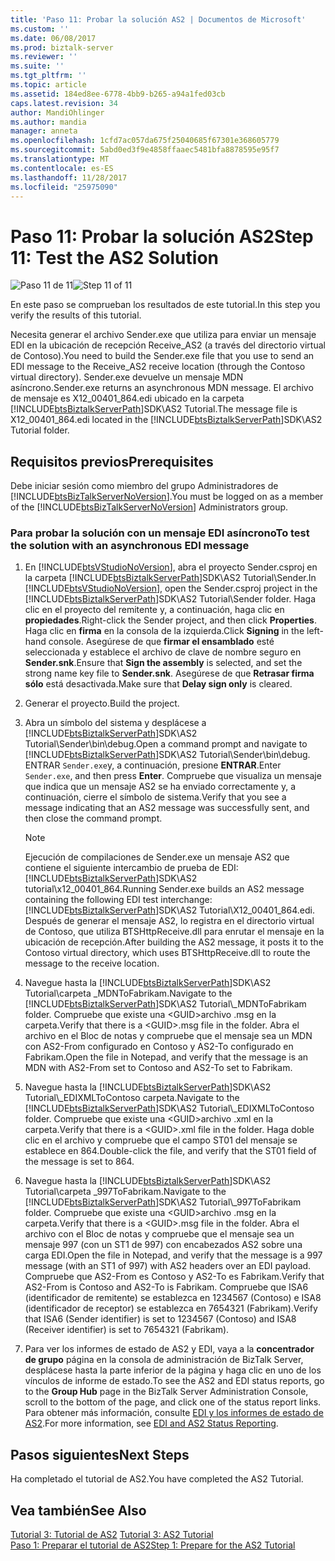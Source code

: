 ```yaml
---
title: 'Paso 11: Probar la solución AS2 | Documentos de Microsoft'
ms.custom: ''
ms.date: 06/08/2017
ms.prod: biztalk-server
ms.reviewer: ''
ms.suite: ''
ms.tgt_pltfrm: ''
ms.topic: article
ms.assetid: 184ed8ee-6778-4bb9-b265-a94a1fed03cb
caps.latest.revision: 34
author: MandiOhlinger
ms.author: mandia
manager: anneta
ms.openlocfilehash: 1cfd7ac057da675f25040685f67301e368605779
ms.sourcegitcommit: 5abd0ed3f9e4858ffaaec5481bfa8878595e95f7
ms.translationtype: MT
ms.contentlocale: es-ES
ms.lasthandoff: 11/28/2017
ms.locfileid: "25975090"
---
```

# <a name="step-11-test-the-as2-solution"></a><span data-ttu-id="b9497-102">Paso 11: Probar la solución AS2</span><span class="sxs-lookup"><span data-stu-id="b9497-102">Step 11: Test the AS2 Solution</span></span>
<span data-ttu-id="b9497-103">![Paso 11 de 11](../core/media/tut-step11-of-11.gif "Tut_Step11_of_11")</span><span class="sxs-lookup"><span data-stu-id="b9497-103">![Step 11 of 11](../core/media/tut-step11-of-11.gif "Tut_Step11_of_11")</span></span>  
  
 <span data-ttu-id="b9497-104">En este paso se comprueban los resultados de este tutorial.</span><span class="sxs-lookup"><span data-stu-id="b9497-104">In this step you verify the results of this tutorial.</span></span>  
  
 <span data-ttu-id="b9497-105">Necesita generar el archivo Sender.exe que utiliza para enviar un mensaje EDI en la ubicación de recepción Receive_AS2 (a través del directorio virtual de Contoso).</span><span class="sxs-lookup"><span data-stu-id="b9497-105">You need to build the Sender.exe file that you use to send an EDI message to the Receive_AS2 receive location (through the Contoso virtual directory).</span></span> <span data-ttu-id="b9497-106">Sender.exe devuelve un mensaje MDN asíncrono.</span><span class="sxs-lookup"><span data-stu-id="b9497-106">Sender.exe returns an asynchronous MDN message.</span></span> <span data-ttu-id="b9497-107">El archivo de mensaje es X12_00401_864.edi ubicado en la carpeta [!INCLUDE[btsBiztalkServerPath](../includes/btsbiztalkserverpath-md.md)]SDK\AS2 Tutorial.</span><span class="sxs-lookup"><span data-stu-id="b9497-107">The message file is X12_00401_864.edi located in the [!INCLUDE[btsBiztalkServerPath](../includes/btsbiztalkserverpath-md.md)]SDK\AS2 Tutorial folder.</span></span>  
  
## <a name="prerequisites"></a><span data-ttu-id="b9497-108">Requisitos previos</span><span class="sxs-lookup"><span data-stu-id="b9497-108">Prerequisites</span></span>  
 <span data-ttu-id="b9497-109">Debe iniciar sesión como miembro del grupo Administradores de [!INCLUDE[btsBizTalkServerNoVersion](../includes/btsbiztalkservernoversion-md.md)].</span><span class="sxs-lookup"><span data-stu-id="b9497-109">You must be logged on as a member of the [!INCLUDE[btsBizTalkServerNoVersion](../includes/btsbiztalkservernoversion-md.md)] Administrators group.</span></span>  
  
### <a name="to-test-the-solution-with-an-asynchronous-edi-message"></a><span data-ttu-id="b9497-110">Para probar la solución con un mensaje EDI asíncrono</span><span class="sxs-lookup"><span data-stu-id="b9497-110">To test the solution with an asynchronous EDI message</span></span>  
  
1.  <span data-ttu-id="b9497-111">En [!INCLUDE[btsVStudioNoVersion](../includes/btsvstudionoversion-md.md)], abra el proyecto Sender.csproj en la carpeta [!INCLUDE[btsBiztalkServerPath](../includes/btsbiztalkserverpath-md.md)]SDK\AS2 Tutorial\Sender.</span><span class="sxs-lookup"><span data-stu-id="b9497-111">In [!INCLUDE[btsVStudioNoVersion](../includes/btsvstudionoversion-md.md)], open the Sender.csproj project in the [!INCLUDE[btsBiztalkServerPath](../includes/btsbiztalkserverpath-md.md)]SDK\AS2 Tutorial\Sender folder.</span></span> <span data-ttu-id="b9497-112">Haga clic en el proyecto del remitente y, a continuación, haga clic en **propiedades**.</span><span class="sxs-lookup"><span data-stu-id="b9497-112">Right-click the Sender project, and then click **Properties**.</span></span> <span data-ttu-id="b9497-113">Haga clic en **firma** en la consola de la izquierda.</span><span class="sxs-lookup"><span data-stu-id="b9497-113">Click **Signing** in the left-hand console.</span></span> <span data-ttu-id="b9497-114">Asegúrese de que **firmar el ensamblado** esté seleccionada y establece el archivo de clave de nombre seguro en **Sender.snk**.</span><span class="sxs-lookup"><span data-stu-id="b9497-114">Ensure that **Sign the assembly** is selected, and set the strong name key file to **Sender.snk**.</span></span> <span data-ttu-id="b9497-115">Asegúrese de que **Retrasar firma sólo** está desactivada.</span><span class="sxs-lookup"><span data-stu-id="b9497-115">Make sure that **Delay sign only** is cleared.</span></span>  
  
2.  <span data-ttu-id="b9497-116">Generar el proyecto.</span><span class="sxs-lookup"><span data-stu-id="b9497-116">Build the project.</span></span>  
  
3.  <span data-ttu-id="b9497-117">Abra un símbolo del sistema y desplácese a [!INCLUDE[btsBiztalkServerPath](../includes/btsbiztalkserverpath-md.md)]SDK\AS2 Tutorial\Sender\bin\debug.</span><span class="sxs-lookup"><span data-stu-id="b9497-117">Open a command prompt and navigate to [!INCLUDE[btsBiztalkServerPath](../includes/btsbiztalkserverpath-md.md)]SDK\AS2 Tutorial\Sender\bin\debug.</span></span> <span data-ttu-id="b9497-118">ENTRAR `Sender.exe`y, a continuación, presione **ENTRAR**.</span><span class="sxs-lookup"><span data-stu-id="b9497-118">Enter `Sender.exe`, and then press **Enter**.</span></span> <span data-ttu-id="b9497-119">Compruebe que visualiza un mensaje que indica que un mensaje AS2 se ha enviado correctamente y, a continuación, cierre el símbolo de sistema.</span><span class="sxs-lookup"><span data-stu-id="b9497-119">Verify that you see a message indicating that an AS2 message was successfully sent, and then close the command prompt.</span></span>  
  
    > [!NOTE]
    >  <span data-ttu-id="b9497-120">Ejecución de compilaciones de Sender.exe un mensaje AS2 que contiene el siguiente intercambio de prueba de EDI: [!INCLUDE[btsBiztalkServerPath](../includes/btsbiztalkserverpath-md.md)]SDK\AS2 tutorial\x12_00401_864.</span><span class="sxs-lookup"><span data-stu-id="b9497-120">Running Sender.exe builds an AS2 message containing the following EDI test interchange: [!INCLUDE[btsBiztalkServerPath](../includes/btsbiztalkserverpath-md.md)]SDK\AS2 Tutorial\X12_00401_864.edi.</span></span> <span data-ttu-id="b9497-121">Después de generar el mensaje AS2, lo registra en el directorio virtual de Contoso, que utiliza BTSHttpReceive.dll para enrutar el mensaje en la ubicación de recepción.</span><span class="sxs-lookup"><span data-stu-id="b9497-121">After building the AS2 message, it posts it to the Contoso virtual directory, which uses BTSHttpReceive.dll to route the message to the receive location.</span></span>  
  
4.  <span data-ttu-id="b9497-122">Navegue hasta la [!INCLUDE[btsBiztalkServerPath](../includes/btsbiztalkserverpath-md.md)]SDK\AS2 Tutorial\\carpeta _MDNToFabrikam.</span><span class="sxs-lookup"><span data-stu-id="b9497-122">Navigate to the [!INCLUDE[btsBiztalkServerPath](../includes/btsbiztalkserverpath-md.md)]SDK\AS2 Tutorial\\_MDNToFabrikam folder.</span></span> <span data-ttu-id="b9497-123">Compruebe que existe una \<GUID\>archivo .msg en la carpeta.</span><span class="sxs-lookup"><span data-stu-id="b9497-123">Verify that there is a \<GUID\>.msg file in the folder.</span></span> <span data-ttu-id="b9497-124">Abra el archivo en el Bloc de notas y compruebe que el mensaje sea un MDN con AS2-From configurado en Contoso y AS2-To configurado en Fabrikam.</span><span class="sxs-lookup"><span data-stu-id="b9497-124">Open the file in Notepad, and verify that the message is an MDN with AS2-From set to Contoso and AS2-To set to Fabrikam.</span></span>  
  
5.  <span data-ttu-id="b9497-125">Navegue hasta la [!INCLUDE[btsBiztalkServerPath](../includes/btsbiztalkserverpath-md.md)]SDK\AS2 Tutorial\\_EDIXMLToContoso carpeta.</span><span class="sxs-lookup"><span data-stu-id="b9497-125">Navigate to the [!INCLUDE[btsBiztalkServerPath](../includes/btsbiztalkserverpath-md.md)]SDK\AS2 Tutorial\\_EDIXMLToContoso folder.</span></span> <span data-ttu-id="b9497-126">Compruebe que existe una \<GUID\>archivo .xml en la carpeta.</span><span class="sxs-lookup"><span data-stu-id="b9497-126">Verify that there is a \<GUID\>.xml file in the folder.</span></span> <span data-ttu-id="b9497-127">Haga doble clic en el archivo y compruebe que el campo ST01 del mensaje se establece en 864.</span><span class="sxs-lookup"><span data-stu-id="b9497-127">Double-click the file, and verify that the ST01 field of the message is set to 864.</span></span>  
  
6.  <span data-ttu-id="b9497-128">Navegue hasta la [!INCLUDE[btsBiztalkServerPath](../includes/btsbiztalkserverpath-md.md)]SDK\AS2 Tutorial\\carpeta _997ToFabrikam.</span><span class="sxs-lookup"><span data-stu-id="b9497-128">Navigate to the [!INCLUDE[btsBiztalkServerPath](../includes/btsbiztalkserverpath-md.md)]SDK\AS2 Tutorial\\_997ToFabrikam folder.</span></span> <span data-ttu-id="b9497-129">Compruebe que existe una \<GUID\>archivo .msg en la carpeta.</span><span class="sxs-lookup"><span data-stu-id="b9497-129">Verify that there is a \<GUID\>.msg file in the folder.</span></span> <span data-ttu-id="b9497-130">Abra el archivo con el Bloc de notas y compruebe que el mensaje sea un mensaje 997 (con un ST1 de 997) con encabezados AS2 sobre una carga EDI.</span><span class="sxs-lookup"><span data-stu-id="b9497-130">Open the file in Notepad, and verify that the message is a 997 message (with an ST1 of 997) with AS2 headers over an EDI payload.</span></span> <span data-ttu-id="b9497-131">Compruebe que AS2-From es Contoso y AS2-To es Fabrikam.</span><span class="sxs-lookup"><span data-stu-id="b9497-131">Verify that AS2-From is Contoso and AS2-To is Fabrikam.</span></span> <span data-ttu-id="b9497-132">Compruebe que ISA6 (identificador de remitente) se establezca en 1234567 (Contoso) e ISA8 (identificador de receptor) se establezca en 7654321 (Fabrikam).</span><span class="sxs-lookup"><span data-stu-id="b9497-132">Verify that ISA6 (Sender identifier) is set to 1234567 (Contoso) and ISA8 (Receiver identifier) is set to 7654321 (Fabrikam).</span></span>  
  
7.  <span data-ttu-id="b9497-133">Para ver los informes de estado de AS2 y EDI, vaya a la **concentrador de grupo** página en la consola de administración de BizTalk Server, desplácese hasta la parte inferior de la página y haga clic en uno de los vínculos de informe de estado.</span><span class="sxs-lookup"><span data-stu-id="b9497-133">To see the AS2 and EDI status reports, go to the **Group Hub** page in the BizTalk Server Administration Console, scroll to the bottom of the page, and click one of the status report links.</span></span> <span data-ttu-id="b9497-134">Para obtener más información, consulte [EDI y los informes de estado de AS2](../core/edi-and-as2-status-reporting.md).</span><span class="sxs-lookup"><span data-stu-id="b9497-134">For more information, see [EDI and AS2 Status Reporting](../core/edi-and-as2-status-reporting.md).</span></span>  
  
## <a name="next-steps"></a><span data-ttu-id="b9497-135">Pasos siguientes</span><span class="sxs-lookup"><span data-stu-id="b9497-135">Next Steps</span></span>  
 <span data-ttu-id="b9497-136">Ha completado el tutorial de AS2.</span><span class="sxs-lookup"><span data-stu-id="b9497-136">You have completed the AS2 Tutorial.</span></span>  
  
## <a name="see-also"></a><span data-ttu-id="b9497-137">Vea también</span><span class="sxs-lookup"><span data-stu-id="b9497-137">See Also</span></span>  
 <span data-ttu-id="b9497-138">[Tutorial 3: Tutorial de AS2](../core/tutorial-3-as2-tutorial.md) </span><span class="sxs-lookup"><span data-stu-id="b9497-138">[Tutorial 3: AS2 Tutorial](../core/tutorial-3-as2-tutorial.md) </span></span>  
 [<span data-ttu-id="b9497-139">Paso 1: Preparar el tutorial de AS2</span><span class="sxs-lookup"><span data-stu-id="b9497-139">Step 1: Prepare for the AS2 Tutorial</span></span>](../core/step-1-prepare-for-the-as2-tutorial.md)